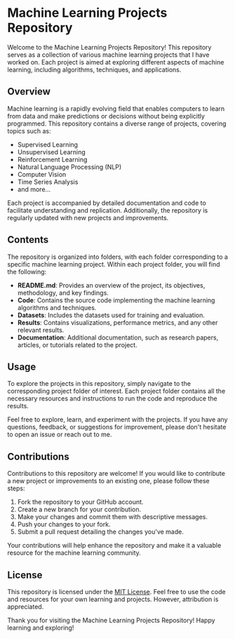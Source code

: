 # Machine Learning Projects Repository

Welcome to the Machine Learning Projects Repository! This repository serves as a collection of various machine learning projects that I have worked on. Each project is aimed at exploring different aspects of machine learning, including algorithms, techniques, and applications.

## Overview

Machine learning is a rapidly evolving field that enables computers to learn from data and make predictions or decisions without being explicitly programmed. This repository contains a diverse range of projects, covering topics such as:

- Supervised Learning
- Unsupervised Learning
- Reinforcement Learning
- Natural Language Processing (NLP)
- Computer Vision
- Time Series Analysis
- and more...

Each project is accompanied by detailed documentation and code to facilitate understanding and replication. Additionally, the repository is regularly updated with new projects and improvements.

## Contents

The repository is organized into folders, with each folder corresponding to a specific machine learning project. Within each project folder, you will find the following:

- **README.md**: Provides an overview of the project, its objectives, methodology, and key findings.
- **Code**: Contains the source code implementing the machine learning algorithms and techniques.
- **Datasets**: Includes the datasets used for training and evaluation.
- **Results**: Contains visualizations, performance metrics, and any other relevant results.
- **Documentation**: Additional documentation, such as research papers, articles, or tutorials related to the project.

## Usage

To explore the projects in this repository, simply navigate to the corresponding project folder of interest. Each project folder contains all the necessary resources and instructions to run the code and reproduce the results.

Feel free to explore, learn, and experiment with the projects. If you have any questions, feedback, or suggestions for improvement, please don't hesitate to open an issue or reach out to me.

## Contributions

Contributions to this repository are welcome! If you would like to contribute a new project or improvements to an existing one, please follow these steps:

1. Fork the repository to your GitHub account.
2. Create a new branch for your contribution.
3. Make your changes and commit them with descriptive messages.
4. Push your changes to your fork.
5. Submit a pull request detailing the changes you've made.

Your contributions will help enhance the repository and make it a valuable resource for the machine learning community.

## License

This repository is licensed under the [MIT License](LICENSE). Feel free to use the code and resources for your own learning and projects. However, attribution is appreciated.

Thank you for visiting the Machine Learning Projects Repository! Happy learning and exploring!
